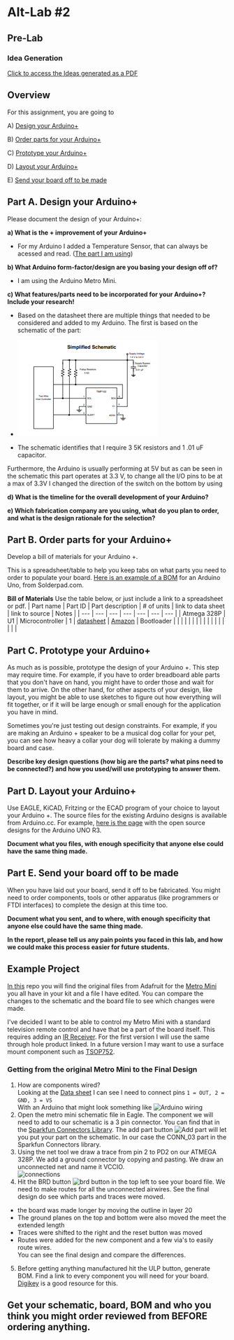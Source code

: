 # Alt-Lab #2
## Pre-Lab
### Idea Generation
[Click to access the Ideas generated as a PDF ](https://github.com/SamyAbisaleh/Interactive-Lab-Hub/blob/master/Lab%202/Pre-Lab.pdf)
 
## Overview
For this assignment, you are going to 

A) [Design your Arduino+](#part-a-design-your-arduino) 

B) [Order parts for your Arduino+](#part-b-order-parts-for-your-arduino) 

C) [Prototype your Arduino+](#part-c-prototype-your-arduino)

D) [Layout your Arduino+](#part-d-layout-your-arduino) 

E) [Send your board off to be made](#part-e-send-your-board-off-to-be-made)


## Part A. Design your Arduino+
Please document the design of your Arduino+:

**a) What is the + improvement of your Arduino+**
* For my Arduino I added a Temperature Sensor, that can always be acessed and read. ([The part I am using](https://app.ultralibrarian.com/details/1690C20E-103F-11E9-AB3A-0A3560A4CCCC/Texas-Instruments/TMP102AIDRLRG4?ref=digikey))

**b) What Arduino form-factor/design are you basing your design off of?**
* I am using the Arduino Metro Mini. 

**c) What features/parts need to be incorporated for your Arduino+? Include your research!**
* Based on the datasheet there are multiple things that needed to be considered and added to my Arduino. The first is based on the schematic of the part: 

* ![](https://github.com/SamyAbisaleh/Interactive-Lab-Hub/blob/master/Lab%202/Schematic.PNG)

* The schematic identifies that I require 3 5K resistors and 1 .01 uF capacitor. 

Furthermore, the Arduino is usually performing at 5V but as can be seen in the schematic this part operates at 3.3 V, to change all the I/O pins to be at a max of 3.3V I changed the direction of the switch on the bottom by using

**d) What is the timeline for the overall development of your Arduino?**

**e) Which fabrication company are you using, what do you plan to order, and what is the design rationale for the selection?**

## Part B. Order parts for your Arduino+

Develop a bill of materials for your Arduino +.

This is a spreadsheet/table to help you keep tabs on what parts you need to order to populate your board. [Here is an example of a BOM](http://solderpad.com/solderpad/arduino-uno/) for an Arduino Uno, from Solderpad.com. 

**Bill of Materials**
Use the table below, or just include a link to a spreadsheet or pdf.
| Part name | Part ID | Part description | # of units | link to data sheet | link to source | Notes |
| --- | --- | --- | --- | --- | --- | --- |
| Atmega 328P    |   U1 |   Microcontroller  |  1   |  [datasheet](http://ww1.microchip.com/downloads/en/DeviceDoc/Atmel-7810-Automotive-Microcontrollers-ATmega328P_Datasheet.pdf)   |   [Amazon](https://www.amazon.com/dp/B004G51AMW)  |  Bootloader   |
|     |    |     |     |     |     |     |
|     |    |     |     |     |     |     |


## Part C. Prototype your Arduino+

As much as is possible, prototype the design of your Arduino +. This step may require time. For example, if you have to order breadboard able parts that you don't have on hand, you might have to order those and wait for them to arrive. On the other hand, for other aspects of your design, like layout, you might be able to use sketches to figure out how everything will fit together, or if it will be large enough or small enough for the application you have in mind. 

Sometimes you're just testing out design constraints. For example, if you are making an Arduino + speaker to be a musical dog collar for your pet, you can see how heavy a collar your dog will tolerate by making a dummy board and case.

**Describe key design questions (how big are the parts? what pins need to be connected?) and how you used/will use prototyping to answer them.**

## Part D. Layout your Arduino+

Use EAGLE, KiCAD, Fritzing or the ECAD program of your choice to layout your Arduino +. The source files for the existing Arduino designs is available from Arduino.cc. For example, [here is the page](https://store.arduino.cc/usa/arduino-uno-rev3) with the open source designs for the Arduino UNO R3. 

**Document what you files, with enough specificity that anyone else could have the same thing made.**

## Part E. Send your board off to be made

When you have laid out your board, send it off to be fabricated. You might need to order components, tools or other apparatus (like programmers or FTDI interfaces) to complete the design at this time too.

**Document what you sent, and to where, with enough specificity that anyone else could have the same thing made.**

**In the report, please tell us any pain points you faced in this lab, and how we could make this process easier for future students.**

## Example Project

[In this](https://github.com/FAR-Lab/Developing-and-Designing-Interactive-Devices/tree/2020Fall/alt-Lab2) repo you will find the original files from Adafruit for the [Metro Mini](https://github.com/adafruit/Adafruit-METRO-328-PCB) you all have in your kit and a file I have edited.  You can compare the changes to the schematic and the board file to see which changes were made.


I've decided I want to be able to control my Metro Mini with a standard television remote control and have that be a part of the board itself. This requires adding an [IR Receiver](https://www.adafruit.com/product/157). For the first version I will use the same through hole product linked. In a future version I may want to use a surface mount component such as [TSOP752](https://www.vishay.com/docs/82494/tsop752.pdf).
### Getting from the original Metro Mini to the Final Design

1. How are components wired?  
Looking at the [Data sheet](https://cdn-shop.adafruit.com/datasheets/tsop382.pdf) I can see I need to connect pins `1 = OUT, 2 = GND, 3 = VS`  
With an Arduino that might look something like ![Arduino wiring](https://cdn-learn.adafruit.com/assets/assets/000/000/555/original/light_arduinopna4602.gif?1447976120)
2. Open the metro mini schematic file in Eagle. The component we will need to add to our schematic is a 3 pin connector. You can find that in the [Sparkfun Connectors Library](https://www.autodesk.com/products/eagle/blog/library-basics-install-use-sparkfun-adafruit-libraries-autodesk-eagle/). The add part button ![Add part](https://github.com/FAR-Lab/Developing-and-Designing-Interactive-Devices/blob/2020Fall/assets/Screen%20Shot%202020-09-08%20at%202.15.36%20PM.png?raw=true) will let you put your part on the schematic. In our case the CONN_03 part in the Sparkfun Connectors library.
3. Using the net tool we draw a trace from pin 2 to PD2 on our ATMEGA 328P. We add a ground connector by copying and pasting. We draw an unconnected net and name it VCCIO.  
![connections](https://github.com/FAR-Lab/Developing-and-Designing-Interactive-Devices/blob/2020Fall/assets/Screen%20Shot%202020-09-08%20at%202.19.29%20PM.png?raw=true)
4. Hit the BRD button ![brd button](https://github.com/FAR-Lab/Developing-and-Designing-Interactive-Devices/blob/2020Fall/assets/Screen%20Shot%202020-09-08%20at%202.24.11%20PM.png?raw=true) in the top left to see your board file. We need to make routes for all the unconnected airwires. See the final design do see which parts and traces were moved.
  - the board was made longer by moving the outline in layer 20
  - The ground planes on the top and bottom were also moved the meet the extended length
  - Traces were shifted to the right and the reset button was moved
  - Routes were added for the new component and a few via's to easily route wires.  
You can see the final design and compare the differences. 
5. Before getting anything manufactured hit the ULP button, generate BOM. Find a link to every component you will need for your board. [Digikey](https://www.digikey.com/) is a good resource for this.

## Get your schematic, board, BOM and who you think you might order reviewed from BEFORE ordering anything.


